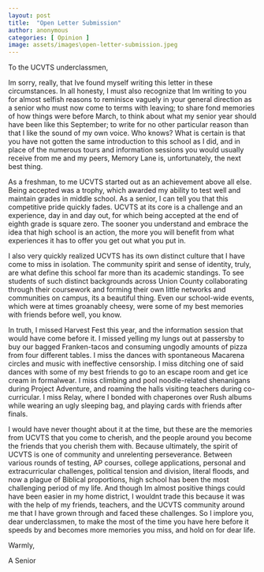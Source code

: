 ```yaml
---
layout: post
title:  "Open Letter Submission"
author: anonymous
categories: [ Opinion ]
image: assets/images\open-letter-submission.jpeg
---
```


To the UCVTS underclassmen,

Im sorry, really, that Ive found myself writing this letter in these circumstances. In all honesty, I must also recognize that Im writing to you for almost selfish reasons to reminisce vaguely in your general direction as a senior who must now come to terms with leaving; to share fond memories of how things were before March, to think about what my senior year should have been like this September; to write for no other particular reason than that I like the sound of my own voice. Who knows? What is certain is that you have not gotten the same introduction to this school as I did, and in place of the numerous tours and information sessions you would usually receive from me and my peers, Memory Lane is, unfortunately, the next best thing. 

As a freshman, to me UCVTS started out as an achievement above all else. Being accepted was a trophy, which awarded my ability to test well and maintain grades in middle school. As a senior, I can tell you that this competitive pride quickly fades. UCVTS at its core is a challenge and an experience, day in and day out, for which being accepted at the end of eighth grade is square zero. The sooner you understand and embrace the idea that high school is an action, the more you will benefit from what experiences it has to offer you get out what you put in. 

I also very quickly realized UCVTS has its own distinct culture that I have come to miss in isolation. The community spirit and sense of identity, truly, are what define this school far more than its academic standings. To see students of such distinct backgrounds across Union County collaborating through their coursework and forming their own little networks and communities on campus, its a beautiful thing. Even our school-wide events, which were at times groanably cheesy, were some of my best memories with friends before well, you know.

In truth, I missed Harvest Fest this year, and the information session that would have come before it. I missed yelling my lungs out at passersby to buy our bagged Franken-tacos and consuming ungodly amounts of pizza from four different tables. I miss the dances with spontaneous Macarena circles and music with ineffective censorship. I miss ditching one of said dances with some of my best friends to go to an escape room and get ice cream in formalwear. I miss climbing and pool noodle-related shenanigans during Project Adventure, and roaming the halls visiting teachers during co-curricular. I miss Relay, where I bonded with chaperones over Rush albums while wearing an ugly sleeping bag, and playing cards with friends after finals. 

I would have never thought about it at the time, but these are the memories from UCVTS that you come to cherish, and the people around you become the friends that you cherish them with. Because ultimately, the spirit of UCVTS is one of community and unrelenting perseverance. Between various rounds of testing, AP courses, college applications, personal and extracurricular challenges, political tension and division, literal floods, and now a plague of Biblical proportions, high school has been the most challenging period of my life. And though Im almost positive things could have been easier in my home district, I wouldnt trade this because it was with the help of my friends, teachers, and the UCVTS community around me that I have grown through and faced these challenges. So I implore you, dear underclassmen, to make the most of the time you have here before it speeds by and becomes more memories you miss, and hold on for dear life.

Warmly,

A Senior


